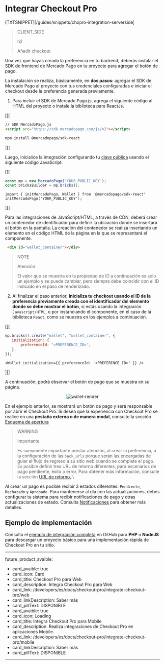 # Integrar Checkout Pro 

[TXTSNIPPET][/guides/snippets/chopro-integration-serverside]

> CLIENT_SIDE
>
> h2
>
> Añadir checkout

Una vez que hayas creado la preferencia en tu backend, deberás instalar el SDK de frontend de Mercado Pago en tu proyecto para agregar el botón de pago.

La instalación se realiza, básicamente, en **dos pasos**: agregar el SDK de Mercado Pago al proyecto con tus credenciales configuradas e iniciar el checkout desde la preferencia generada previamente.

1. Para incluir el SDK de Mercado Pago.js, agrega el siguiente código al HTML del proyecto o instale la biblioteca para ReactJs.

[[[
```html
// SDK MercadoPago.js
<script src="https://sdk.mercadopago.com/js/v2"></script>
```
```bash
npm install @mercadopago/sdk-react
```
]]]

Luego, inicialice la integración configurando tu [clave pública](/developers/pt/docs/checkout-pro/additional-content/your-integrations/credentials) usando el siguiente código JavaScript.

[[[
```Javascript
const mp = new MercadoPago('YOUR_PUBLIC_KEY');
const bricksBuilder = mp.bricks();
```
```react-jsx
import { initMercadoPago, Wallet } from '@mercadopago/sdk-react'
initMercadoPago('YOUR_PUBLIC_KEY');
```
]]]

Para las integraciones de JavaScript/HTML, a través de CDN, deberá crear un contenedor de identificador para definir la ubicación donde se insertará el botón en la pantalla. La creación del contenedor se realiza insertando un elemento en el código HTML de la página en la que se representará el componente.

```html
 <div id="wallet_container"></div>
```

> NOTE
>
> Atención
>
> El valor que se muestra en la propiedad de ID a continuación es solo un ejemplo y se puede cambiar, pero siempre debe coincidir con el ID indicado en el paso de renderizado. 

2. Al finalizar el paso anterior, **inicializa tu checkout usando el ID de la preferencia previamente creada con el identificador del elemento donde se debe mostrar el botón**, si estás usando la integración `Javascript/HTML`, o por instanciando el componente, en el caso de la biblioteca `React`, como se muestra en los ejemplos a continuación.

[[[
```Javascript
mp.bricks().create("wallet", "wallet_container", {
   initialization: {
       preferenceId: "<PREFERENCE_ID>",
   },
});
```
```react-jsx
<Wallet initialization={{ preferenceId: '<PREFERENCE_ID>' }} />
```
]]]

A continuación, podrá observar el botón de pago que se muestra en su página.

<center>

![wallet-render](cow/cow-render-wallet-es.png)

</center>

En el ejemplo anterior, se mostrará un botón de pago y será responsable por abrir el Checkout Pro. Si desea que la experiencia con Checkout Pro se realice en una **pestaña externa o de manera modal**, consulte la sección [Esquema de apertura](/developers/es/docs/checkout-pro/checkout-customization/user-interface/opening-schema)

> WARNING
>
> Importante
>
> Es sumamente importante prestar atención, al crear la preferencia, a la configuración de las `back_urls` porque serán las encargadas de guiar el flujo de regreso a su sitio web cuando se complete el pago. Es posible definir tres URL de retorno diferentes, para escenarios de pago pendiente, éxito o error. Para obtener más información, consulte la sección [URL de retorno.](/developers/es/docs/checkout-pro/checkout-customization/user-interface/redirection).\

Al crear un pago es posible recibir 3 estados diferentes: `Pendiente`, `Rechazado` y `Aprobado`. Para mantenerse al día con las actualizaciones, debes configurar tu sistema para recibir notificaciones de pago y otras actualizaciones de estado. Consulta [Notificaciones](/developers/es/docs/checkout-pro/additional-content/your-integrations/notifications) para obtener más detalles.

## Ejemplo de implementación

Consulta el [ejemplo de integración completa](http://github.com/mercadopago/checkout-payment-sample) en GitHub para **PHP** o **NodeJS** para descargar un proyecto básico para una implementación rápida de Checkout Pro en tu sitio.


---
future_product_avaible: 
 - card_avaible: true
 - card_icon: Card
 - card_title: Checkout Pro para Web
 - card_description: Integra Checkout Pro para Web
 - card_link:  /developers/es/docs/checkout-pro/integrate-checkout-pro/web
 - card_linkDescription: Saber más
 - card_pillText: DISPONIBLE
 - card_avaible: true
 - card_icon: Loading
 - card_title: Integra Checkout Pro para Mobile
 - card_description: Realiza integraciones de Checkout Pro en aplicaciones Mobile.
 - card_link: /developers/es/docs/checkout-pro/integrate-checkout-pro/mobile
 - card_linkDescription: Saber más
 - card_pillText: DISPONIBLE
---